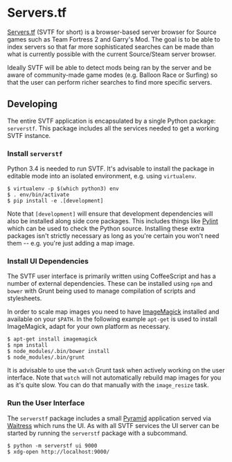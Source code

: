 # Servers.tf #####

[Servers.tf](http://servers.tf/) (SVTF for short) is a browser-based server
browser for Source games such as Team Fortress 2 and Garry's Mod. The goal is
to be able to index servers so that far more sophisticated searches can be
made than what is currently possible with the current Source/Steam server
browser.

Ideally SVTF will be able to detect mods being ran by the server and be aware
of community-made game modes (e.g. Balloon Race or Surfing) so that the user
can perform richer searches to find more specific servers.


## Developing ####

The entire SVTF application is encapsulated by a single Python package:
`serverstf`. This package includes all the services needed to get a working
SVTF instance.


### Install `serverstf` ###

Python 3.4 is needed to run SVTF. It's advisable to install the package in
editable mode into an isolated environment, e.g. using `virtualenv`.

```shell
$ virtualenv -p $(which python3) env
$ . env/bin/activate
$ pip install -e .[development]
```

Note that `[development]` will ensure that development dependencies will
also be installed along side core packages. This includes things like
[Pylint](http://www.pylint.org/) which can be used to check the Python source.
Installing these extra packages isn't strictly necessary as long as you're
certain you won't need them -- e.g. you're just adding a map image.


### Install UI Dependencies ###

The SVTF user interface is primarily written using CoffeeScript and has
a number of external dependencies. These can be installed using `npm` and
`bower` with Grunt being used to manage compilation of scripts and
stylesheets.

In order to scale map images you need to have
[ImageMagick](http://www.imagemagick.org/) installed and available on your
`$PATH`. In the following example `apt-get` is used to install ImageMagick,
adapt for your own platform as necessary.

```shell
$ apt-get install imagemagick
$ npm install
$ node_modules/.bin/bower install
$ node_modules/.bin/grunt
```

It is advisable to use the `watch` Grunt task when actively working on
the user interface. Note that `watch` will not automatically rebuild map
images for you as it's quite slow. You can do that manually with the
`image_resize` task.


### Run the User Interface ###

The `serverstf` package includes a small [Pyramid](
https://github.com/Pylons/pyramid) application served via [Waitress](
https://github.com/Pylons/waitress) which runs the UI. As with all SVTF
services the UI server can be started by running the `serverstf` package
with a subcommand.

```
$ python -m serverstf ui 9000
$ xdg-open http://localhost:9000/
```
